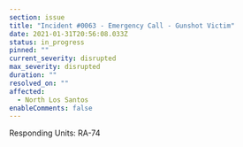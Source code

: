 ```yaml
---
section: issue
title: "Incident #0063 - Emergency Call - Gunshot Victim"
date: 2021-01-31T20:56:08.033Z
status: in_progress
pinned: ""
current_severity: disrupted
max_severity: disrupted
duration: ""
resolved_on: ""
affected:
  - North Los Santos
enableComments: false
---
```

Responding Units: RA-74